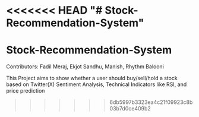 <<<<<<< HEAD
"# Stock-Recommendation-System" 
=======
# Stock-Recommendation-System
Contributors: Fadil Meraj, Ekjot Sandhu, Manish, Rhythm Balooni

This Project aims to show whether a user should buy/sell/hold a stock based on Twitter(X) Sentiment Analysis, Technical Indicators like RSI, and price prediction  
>>>>>>> 6db5997b3323ea4c21f09923c8b03b7d0ce409b2
